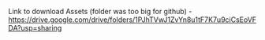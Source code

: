 Link to download Assets (folder was too big for github) - https://drive.google.com/drive/folders/1PJhTVwJ1ZvYn8u1tF7K7u9ciCsEoVFDA?usp=sharing
